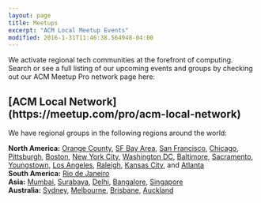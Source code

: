 ```yaml
---
layout: page
title: Meetups
excerpt: "ACM Local Meetup Events"
modified: 2016-1-31T11:46:38.564948-04:00
---
```


We activate regional tech communities at the forefront of computing. Search or see a full listing of our upcoming events and groups by checking out our ACM Meetup Pro network page here: 

<h2>
[ACM Local Network](https://meetup.com/pro/acm-local-network)
</h2>

We have regional groups in the following regions around the world:

**North America:** [Orange County](https://www.meetup.com/acm-oc/), [SF Bay Area](https://www.meetup.com/SF-Bay-ACM/), [San Francisco](https://www.meetup.com/acm-sf/), [Chicago](https://www.meetup.com/ACM-Chicago/), [Pittsburgh](https://www.meetup.com/ACM-Pittsburgh/), [Boston](https://www.meetup.com/ACM-Boston/), [New York City](https://www.meetup.com/ACM-NY), [Washington DC](https://www.meetup.com/ACM-DC), [Baltimore](https://www.meetup.com/acm-baltimore/), [Sacramento](https://www.meetup.com/ACM-Sacramento/), [Youngstown](https://www.meetup.com/ACM-Youngstown), [Los Angeles](https://www.meetup.com/ACM-LA/), [Raleigh](https://www.meetup.com/ACM-Raleigh/), [Kansas City](https://www.meetup.com/acm-kansas-city/), and [Atlanta](https://www.meetup.com/acm-atlanta/)  
**South America:** [Rio de Janeiro](https://www.meetup.com/acm-rio-de-janeiro/)  
**Asia:** [Mumbai](https://www.meetup.com/acm-mumbai/), [Surabaya](https://www.meetup.com/acm-surabaya/), [Delhi](https://www.meetup.com/responsible-ai-delhi/), [Bangalore](https://www.meetup.com/responsible-ai-bangalore/), [Singapore](https://www.meetup.com/responsible-ai-singapore/)  
**Australia:** [Sydney](https://www.meetup.com/responsible-ai-sydney/ ), [Melbourne](https://www.meetup.com/acm-melbourne), [Brisbane](https://www.meetup.com/responsible-ai-brisbane/), [Auckland](https://www.meetup.com/responsible-ai-auckland/)

